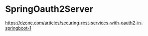 # SpringOauth2Server

https://dzone.com/articles/securing-rest-services-with-oauth2-in-springboot-1

